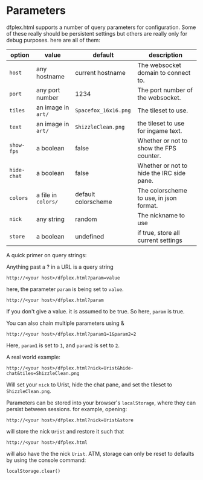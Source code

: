 Parameters
==========

dfplex.html supports a number of query parameters for configuration. Some
of these really should be persistent settings but others are really only
for debug purposes. here are all of them:

| option      | value               | default              | description                               |
|-------------|---------------------|----------------------|-------------------------------------------|
| `host`      | any hostname        | current hostname     | The websocket domain to connect to.       |
| `port`      | any port number     | 1234                 | The port number of the websocket.         |
| `tiles`     | an image in `art/`  | `Spacefox_16x16.png` | The tileset to use.                       |
| `text`      | an image in `art/`  | `ShizzleClean.png`   | the tileset to use for ingame text.       |
| `show-fps`  | a boolean           | false                | Whether or not to show the FPS counter.   |
| `hide-chat` | a boolean           | false                | Whether or not to hide the IRC side pane. |
| `colors`    | a file in `colors/` | default colorscheme  | The colorscheme to use, in json format.   |
| `nick`      | any string          | random               | The nickname to use                       |
| `store`     | a boolean           | undefined            | if true, store all current settings       |

A quick primer on query strings:

Anything past a ? in a URL is a query string

	http://<your host>/dfplex.html?param=value

here, the parameter `param` is being set to `value`.

	http://<your host>/dfplex.html?param

If you don't give a value. it is assumed to be true. So here,
`param` is true.

You can also chain multiple parameters using &

	http://<your host>/dfplex.html?param1=1&param2=2

Here, `param1` is set to `1`, and `param2` is set to `2`.

A real world example:

	http://<your host>/dfplex.html?nick=Urist&hide-chat&tiles=ShizzleClean.png

Will set your `nick` to Urist, hide the chat pane, and set the tileset
to `ShizzleClean.png`.

Parameters can be stored into your browser's `localStorage`, where they can
persist between sessions. for example, opening:

	http://<your host>/dfplex.html?nick=Urist&store

will store the nick `Urist` and restore it such that

	http://<your host>/dfplex.html

will also have the the nick `Urist`. ATM, storage can only be reset to
defaults by using the console command:

	localStorage.clear()

